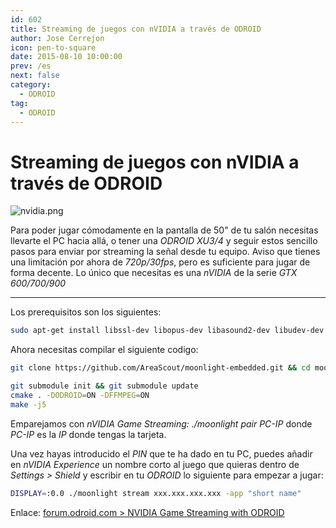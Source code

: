 ```yaml
---
id: 602
title: Streaming de juegos con nVIDIA a través de ODROID
author: Jose Cerrejon
icon: pen-to-square
date: 2015-08-10 10:00:00
prev: /es
next: false
category:
  - ODROID
tag:
  - ODROID
---
```


# Streaming de juegos con nVIDIA a través de ODROID

![nvidia.png](/images/2015/08/nvidia.png)

Para poder jugar cómodamente en la pantalla de 50" de tu salón necesitas llevarte el PC hacia allá, o tener una *ODROID XU3/4* y seguir estos sencillo pasos para enviar por streaming la señal desde tu equipo. Aviso que tienes una limitación por ahora de *720p/30fps*, pero es suficiente para jugar de forma decente. Lo único que necesitas es una *nVIDIA* de la serie *GTX 600/700/900*

- - -
Los prerequisitos son los siguientes:

```bash
sudo apt-get install libssl-dev libopus-dev libasound2-dev libudev-dev libavahi-client-dev libcurl4-openssl-dev libevdev-dev libavcodec-ffmpeg-dev libavutil-ffmpeg-dev libswscale-ffmpeg-dev
```

Ahora necesitas compilar el siguiente codigo:

```bash
git clone https://github.com/AreaScout/moonlight-embedded.git && cd moonlight-embedded

git submodule init && git submodule update
cmake . -DODROID=ON -DFFMPEG=ON
make -j5
```

Emparejamos con *nVIDIA Game Streaming: ./moonlight pair PC-IP* donde *PC-IP* es la *IP* donde tengas la tarjeta.

Una vez hayas introducido el *PIN* que te ha dado en tu PC, puedes añadir en *nVIDIA Experience* un nombre corto al juego que quieras dentro de *Settings > Shield* y escribir en tu *ODROID* lo siguiente para empezar a jugar:

```bash
DISPLAY=:0.0 ./moonlight stream xxx.xxx.xxx.xxx -app "short name"
```

Enlace: [forum.odroid.com > NVIDIA Game Streaming with ODROID](http://forum.odroid.com/viewtopic.php?f=91&t=15456)